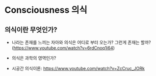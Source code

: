 # Consciousness 의식

## 의식이란 무엇인가?
* 나라는 존재를 느끼는 자아와 의식은 어디로 부터 오는가? 그런게 존재는 할까? (https://www.youtube.com/watch?v=6rdCnoq1i64)

* 의식은 과학의 영역인가?

* 시공간 의식이론: https://www.youtube.com/watch?v=ZcCruc_JORk

